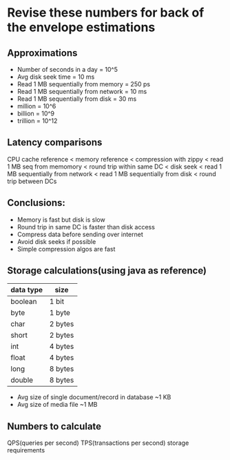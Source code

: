 # Revise these numbers for back of the envelope estimations
## Approximations
- Number of seconds in a day = 10^5
- Avg disk seek time = 10 ms
- Read 1 MB sequentially from memory = 250 ps
- Read 1 MB sequentially from network = 10 ms
- Read 1 MB sequentially from disk = 30 ms
- million = 10^6
- billion = 10^9
- trillion = 10^12

## Latency comparisons
CPU cache reference < memory reference < compression with zippy < read 1 MB seq from memomory < round trip within same DC < disk seek < read 1 MB sequentially from network < read 1 MB sequentially from disk < round trip between DCs

## Conclusions:
- Memory is fast but disk is slow
- Round trip in same DC is faster than disk access
- Compress data before sending over internet
- Avoid disk seeks if possible
- Simple compression algos are fast

## Storage calculations(using java as reference)
| data type  |  size |
| ------------- | ------------- |
| boolean  | 1 bit  |
| byte  | 1 byte  |
| char | 2 bytes|
| short | 2 bytes|
| int | 4 bytes|
| float | 4 bytes|
| long | 8 bytes |
| double | 8 bytes |
 
- Avg size of single document/record in database ~1 KB
- Avg size of media file ~1 MB


## Numbers to calculate
QPS(queries per second)
TPS(transactions per second)
storage requirements



